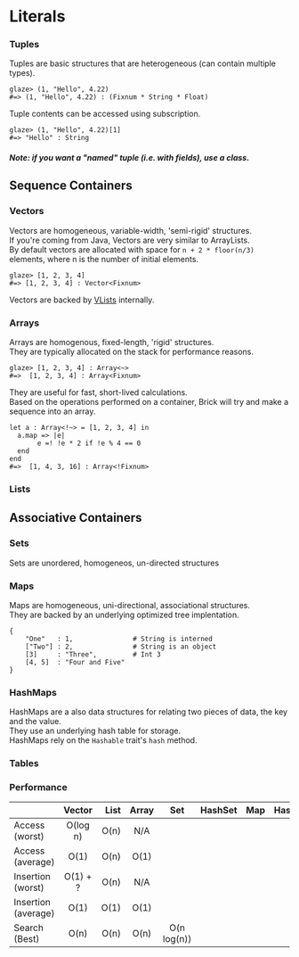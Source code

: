 # Literals

### Tuples
Tuples are basic structures that are heterogeneous (can contain multiple types).
```glaze
glaze> (1, "Hello", 4.22)
#=> (1, "Hello", 4.22) : (Fixnum * String * Float)
```
Tuple contents can be accessed using subscription.
```glaze
glaze> (1, "Hello", 4.22)[1]
#=> "Hello" : String
```

##### Note: if you want a "named" tuple (i.e. with fields), use a class.

## Sequence Containers
### Vectors
Vectors are homogeneous, variable-width, 'semi-rigid' structures.  
If you're coming from Java, Vectors are very similar to ArrayLists.  
By default vectors are allocated with space for `n + 2 * floor(n/3)` elements, where n is the number of initial elements.
```glaze
glaze> [1, 2, 3, 4]
#=> [1, 2, 3, 4] : Vector<Fixnum>
```
Vectors are backed by [VLists](http://en.wikipedia.org/wiki/VList) internally.

### Arrays
Arrays are homogenous, fixed-length, 'rigid' structures.  
They are typically allocated on the stack for performance reasons.
```glaze
glaze> [1, 2, 3, 4] : Array<~>
#=>  [1, 2, 3, 4] : Array<Fixnum>
```
They are useful for fast, short-lived calculations.  
Based on the operations performed on a container, Brick will try and make a sequence into an array.
```brick
let a : Array<!~> = [1, 2, 3, 4] in
  a.map => |e|
	   e =! !e * 2 if !e % 4 == 0
  end
end
#=>  [1, 4, 3, 16] : Array<!Fixnum>
```
### Lists

## Associative Containers
### Sets
Sets are unordered, homogeneos, un-directed structures

### Maps

Maps are homogeneous, uni-directional, associational structures.  
They are backed by an underlying optimized tree implentation.

```
{
	"One"   : 1,               # String is interned
	["Two"] : 2,               # String is an object
	[3]     : "Three",         # Int 3
	[4, 5]  : "Four and Five"
}
```


### HashMaps
HashMaps are a also data structures for relating two pieces of data, the key and the value.  
They use an underlying hash table for storage.  
HashMaps rely on the `Hashable` trait's `hash` method.

### Tables


### Performance
|                            | Vector   | List | Array |     Set     | HashSet| Map | HashMap |
|----------------------------|:--------:|-----:|:-----:|:-----------:|:------:|:---:|:-------:|
| Access (worst)             | O(log n) | O(n) | N/A   |
| Access (average)           | O(1)     | O(n) | O(1)  |
| Insertion (worst)          | O(1) + ? | O(n) | N/A   |
| Insertion (average)        | O(1)     | O(1) | O(1)  |
| Search (Best)              | O(n)     | O(n) | O(n)  | O(n log(n)) |

